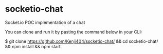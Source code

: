 # socketio-chat
Socket.io POC implementation of a chat


You can clone and run it by pasting the command below in your CLI:

$ git clone https://github.com/Kenji404/socketio-chat/ && cd socketio-chat/ && npm install && npm start
